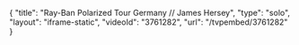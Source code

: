 {
    "title": "Ray-Ban Polarized Tour Germany \/\/ James Hersey",
    "type": "solo",
    "layout": "iframe-static",
    "videoId": "3761282",
    "url": "\/tvpembed\/3761282"
}